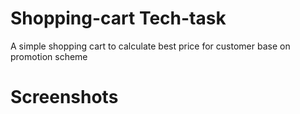 # Shopping-cart Tech-task
A simple shopping cart to calculate best price for customer base on promotion scheme
# Screenshots
